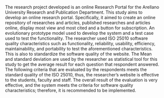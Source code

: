   The research project developed is an online Research Portal for the
Arellano University Research and Publication Department. This study aims to
develop an online research portal. Specifically, it aimed to create an online
repository of researches and articles, published researches and articles online,
display most view and most cited and a button for subscription. An evolutionary
prototype model used to develop the system and a test case used to test the
functionality. 
   The researcher used ISO 25010 software quality characteristics such as
functionality, reliability, usability, efficiency, maintainability, and portability to test
the aforementioned characteristics. This is also to standardize the software quality
of the website. The Mean and standard deviation are used by the researcher as
statistical tool for this study to get the average result for each question that
respondent answered. The following criteria that are evaluated by the respondents
meets the standard quality of the ISO 25010, thus, the researcher’s website is
effective to the students, faculty and staff. The overall result of the evaluation is
very effective, and the system meets the criteria for software quality
characteristics; therefore, it is recommended to be implemented.
